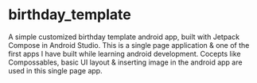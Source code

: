 # birthday_template

A simple customized birthday template android app, built with Jetpack Compose in Android Studio.
This is a single page application & one of the first apps I have built while learning android development.
Cocepts like Compossables, basic UI layout & inserting image in the android app are used in this single page app.
